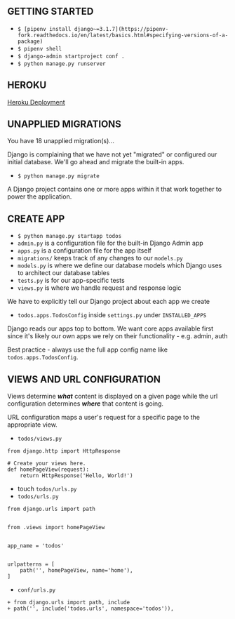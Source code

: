 ## GETTING STARTED

* `$ [pipenv install django~=3.1.7](https://pipenv-fork.readthedocs.io/en/latest/basics.html#specifying-versions-of-a-package)`
* `$ pipenv shell`
* `$ django-admin startproject conf .`
* `$ python manage.py runserver`

## HEROKU

[Heroku Deployment](./../student-resources/heroku-deployment-guide/README.md)

## UNAPPLIED MIGRATIONS

You have 18 unapplied migration(s)...

Django is complaining that we have not yet "migrated" or configured our initial database.
We'll go ahead and migrate the built-in apps.

* `$ python manage.py migrate`

A Django project contains one or more apps within it that work together to power the application.

## CREATE APP

* `$ python manage.py startapp todos`
* `admin.py` is a configuration file for the built-in Django Admin app
* `apps.py` is a configuration file for the app itself
* `migrations/` keeps track of any changes to our `models.py`
* `models.py` is where we define our database models which Django uses to architect our database tables
* `tests.py` is for our app-specific tests
* `views.py` is where we handle request and response logic

We have to explicitly tell our Django project about each app we create

* `todos.apps.TodosConfig` inside `settings.py` under `INSTALLED_APPS`

Django reads our apps top to bottom. We want core apps available first since it's likely our own apps we rely on their functionality - e.g. admin, auth

Best practice - always use the full app config name like `todos.apps.TodosConfig`.

## VIEWS AND URL CONFIGURATION

Views determine ***what*** content is displayed on a given page while the url configuration determines ***where*** that content is going.

URL configuration maps a user's request for a specific page to the appropriate view.

* `todos/views.py`
```
from django.http import HttpResponse

# Create your views here.
def homePageView(request):
    return HttpResponse('Hello, World!')
```
* touch `todos/urls.py`
* `todos/urls.py`
```
from django.urls import path


from .views import homePageView


app_name = 'todos'


urlpatterns = [
    path('', homePageView, name='home'),
]
```
* `conf/urls.py`
```
+ from django.urls import path, include
+ path('', include('todos.urls', namespace='todos')),
```
